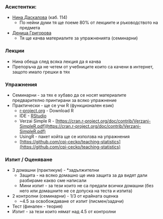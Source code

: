 ### Асистентки:
- [Нина Даскалова](https://www.fmi.uni-sofia.bg/bg/lecturers/vois/ninad) (каб. 114) 
    - По нейни думи тя ще поеме 80% от лекциите и ръководството на предмета
- [Деница Григорова](https://www.fmi.uni-sofia.bg/lecturers/vois/dgrigorova/)
    - Тя ще качва материалите за упражненията (семинарни)

### Лекции
- Нина обеща след всяка лекция да я качва 
- Препоръча да не четем от учебниците които са качени в интернет, защото имало грешки в тях 

### Упражнения
- Семинарни - за тях е хубаво да се носят материалите предварително принтирани за всяко упражнение 
- Практически - ще се учи R (функционален език) 
    - [r-project.org](https://www.r-project.org) - Download R  
    - IDE - [RStudio](https://www.rstudio.com/products/RStudio/)
    - Verzai Simple R - [https://cran.r-project.org/doc/contrib/Verzani-SimpleR.pdf](https://cran.r-project.org/doc/contrib/Verzani-SimpleR.pdf) 
    - UsingR - пакет койта ще се използва на упражнения 
    - [https://github.com/cpi-cecko/teaching-statistics](https://github.com/cpi-cecko/teaching-statistics) 

### Изпит / Оценяване 
- 3 домашни (практикум) - *задължителни 
    - Защита - на всяко домашно ще има защита за да видят дали разбираме какво сме написали 
    - Мини изпит - за тези които не са предали всички домашни (без него или домашните не се допуска на теста и изпита) 
- 2 контролни (семинарни) - 1/3 от крайната оценка 
    - ~4.5 за освобождаване от изпит (писмен/задачи) 
- Тест (финален - теория) 
- Изпит - за тези които нямат над 4.5 от контролни 
